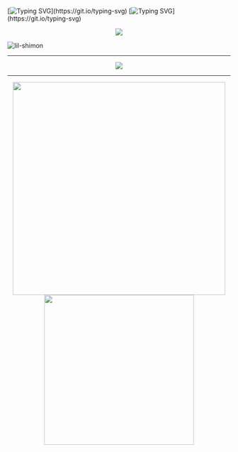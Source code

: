 
[![Typing SVG](https://readme-typing-svg.herokuapp.com?color=%2336BCF7&lines=Hi+there!)](https://git.io/typing-svg)
[![Typing SVG](https://readme-typing-svg.herokuapp.com?color=%2336BCF7&lines=I'm+lil+-+shimon!)](https://git.io/typing-svg)

<div align="center">
  <img align="center" src="https://user-images.githubusercontent.com/69175188/168822205-6d4456e3-e31b-484e-b14f-5a8571f0637b.png" />
</div>

<p align="left"> <img src="https://komarev.com/ghpvc/?username=lil-shimon&label=Profile%20views&color=0e75b6&style=flat" alt="lil-shimon" /> </p>

---
<div align="center">
  <a href="https://github.com/ryo-ma/github-profile-trophy">
    <img align="center" src="https://github-profile-trophy.vercel.app/?username=lil-shimon&theme=nord&column=8&no-frame=true&margin-w=5" />
  </a>
</div>

---
<div align="center">
  <a href="https://github.com/anuraghazra/github-readme-stats">
    <img align="center" src="https://github-readme-stats.vercel.app/api?username=lil-shimon&show_icons=true&count_private=true&theme=nord&line_height=20&count_private=true&include_all_commits=true&hide_border=true" width="480px" />
  </a>
  <a href="https://github.com/anuraghazra/github-readme-stats">
    <img align="center" src="https://github-readme-stats.vercel.app/api/top-langs/?username=lil-shimon&layout=compact&hide=dockerfile,shell,html,Java,vba,php,vim%20script,blade,ruby,Javascript,VCL,css,Lua,c&langs_count=6&theme=nord&hide_border=true" width="338px" />
  </a>
</div>
